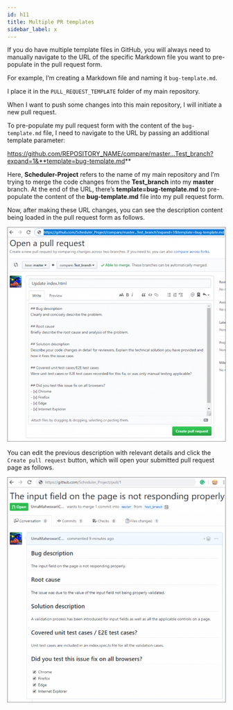 ```yaml
---
id: h11
title: Multiple PR templates
sidebar_label: x
---
```



If you do have multiple template files in GitHub, you will always need to manually
navigate to the URL of the specific Markdown file you want to pre-populate in the pull request form.




For example, I’m creating a Markdown file and naming it `bug-template.md`.

I place it in the `PULL_REQUEST_TEMPLATE` folder of my main repository.

When I want to push some changes into this main repository, I will initiate a new pull request.

To pre-populate my pull request form with the content of the `bug-template.md` file, I need to navigate to the URL by passing an additional template parameter:


https://github.com/REPOSITORY_NAME/compare/master…Test_branch?expand=1&**template=bug-template.md**

Here, **Scheduler-Project** refers to the name of my main repository and I’m trying to merge the code changes from the **Test_branch** into my **master** branch. At the end of the URL, there’s **template=bug-template.md** to pre-populate the content of the **bug-template.md** file into my pull request form.

Now, after making these URL changes, you can see the description content being loaded in the pull request form as follows.


![xxx](https://raw.githubusercontent.com/ChickenKyiv/awesome-git-article/master/img/PR/template/Open-Pull-Request-URL-800x785.png)

You can edit the previous description with relevant details and click the `Create pull request` button, which will open your submitted pull request page as follows.


![xxx](https://raw.githubusercontent.com/ChickenKyiv/awesome-git-article/master/img/PR/template/page-not-responding-768x792.png)